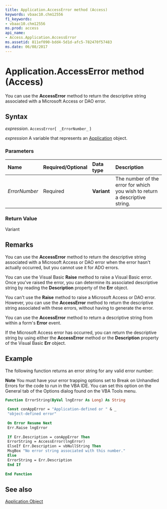 ```yaml
---
title: Application.AccessError method (Access)
keywords: vbaac10.chm12556
f1_keywords:
- vbaac10.chm12556
ms.prod: access
api_name:
- Access.Application.AccessError
ms.assetid: 811ef090-bdd4-5d1d-afc5-782470f57483
ms.date: 06/08/2017
---
```



# Application.AccessError method (Access)

You can use the **AccessError** method to return the descriptive string associated with a Microsoft Access or DAO error.


## Syntax

_expression_. `AccessError`( ` _ErrorNumber_` )

_expression_ A variable that represents an [Application](Access.Application.md) object.


### Parameters



|Name|Required/Optional|Data type|Description|
|:-----|:-----|:-----|:-----|
| _ErrorNumber_|Required|**Variant**|The number of the error for which you wish to return a descriptive string.|

### Return Value

Variant


## Remarks

You can use the **AccessError** method to return the descriptive string associated with a Microsoft Access or DAO error when the error hasn't actually occurred, but you cannot use it for ADO errors.

You can use the Visual Basic **Raise** method to raise a Visual Basic error. Once you've raised the error, you can determine its associated descriptive string by reading the **Description** property of the **Err** object.

You can't use the **Raise** method to raise a Microsoft Access or DAO error. However, you can use the **AccessError** method to return the descriptive string associated with these errors, without having to generate the error.

You can use the **AccessError** method to return a descriptive string from within a form's **Error** event.

If the Microsoft Access error has occurred, you can return the descriptive string by using either the **AccessError** method or the **Description** property of the Visual Basic **Err** object.


## Example

The following function returns an error string for any valid error number:


 **Note**  You must have your error trapping options set to Break on Unhandled Errors for the code to run in the VBA IDE. You can set this option on the General tab of the Options dialog found on the VBA Tools menu.


```vb
Function ErrorString(ByVal lngError As Long) As String 
 
 Const conAppError = "Application-defined or " & _ 
 "object-defined error" 
 
 On Error Resume Next 
 Err.Raise lngError 
 
 If Err.Description = conAppError Then 
 ErrorString = AccessError(lngError) 
 ElseIf Err.Description = vbNullString Then 
 MsgBox "No error string associated with this number." 
 Else 
 ErrorString = Err.Description 
 End If 
 
End Function
```


## See also


[Application Object](Access.Application.md)

